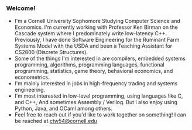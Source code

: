 ### Welcome!

<!--
**carsonwolber/carsonwolber** is a ✨ _special_ ✨ repository because its `README.md` (this file) appears on your GitHub profile.

Here are some ideas to get you started:

- 🔭 I’m currently working on ...
- 🌱 I’m currently learning ...
- 👯 I’m looking to collaborate on ...
- 🤔 I’m looking for help with ...
- 💬 Ask me about ...
- 📫 How to reach me: ...
- 😄 Pronouns: ...
- ⚡ Fun fact: ...
-->
- I'm a Cornell University Sophomore Studying Computer Science and Economics. I'm currently working with Professor Ken Birman on the Cascade system where I predominately write low-latency C++. Previously, I have done Software Engineering for the Ruminant Farm Systems Model with the USDA and been a Teaching Assistant for CS2800 (Discrete Structures).
- Some of the things I'm interested in are compilers, embedded systems programming, algorithms, programming languages, functional programming, statistics, game theory, behavioral economics, and econometrics.
- I'm mainly interested in jobs in high-frequency trading and systems engineering.
- I'm most interested in low-level programming, using languages like C, and C++, And sometimes Assembly / Verilog. But I also enjoy using Python, Java, and OCaml among others.
- Feel free to reach out if you'd like to work together on something! I can be reached at ctw54@cornell.edu
